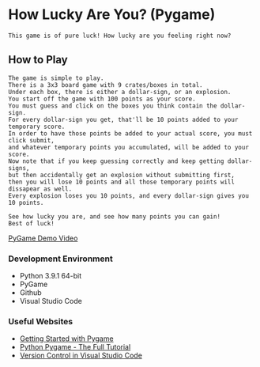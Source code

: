 # How Lucky Are You? (Pygame)
    This game is of pure luck! How lucky are you feeling right now?
## How to Play
    The game is simple to play.
    There is a 3x3 board game with 9 crates/boxes in total. 
    Under each box, there is either a dollar-sign, or an explosion.
    You start off the game with 100 points as your score.
    You must guess and click on the boxes you think contain the dollar-sign.
    For every dollar-sign you get, that'll be 10 points added to your temporary score. 
    In order to have those points be added to your actual score, you must click submit, 
    and whatever temporary points you accumulated, will be added to your score.
    Now note that if you keep guessing correctly and keep getting dollar-signs, 
    but then accidentally get an explosion without submitting first, 
    then you will lose 10 points and all those temporary points will dissapear as well.
    Every explosion loses you 10 points, and every dollar-sign gives you 10 points.

    See how lucky you are, and see how many points you can gain!
    Best of luck!
    

[PyGame Demo Video](https://youtu.be/zm1oFaHwD94)

### Development Environment

* Python 3.9.1 64-bit
* PyGame
* Github
* Visual Studio Code


### Useful Websites

* [Getting Started with Pygame](https://www.pygame.org/wiki/GettingStarted)
* [Python Pygame - The Full Tutorial](https://coderslegacy.com/python/python-pygame-tutorial/)
* [Version Control in Visual Studio Code](https://code.visualstudio.com/docs/editor/versioncontrol)